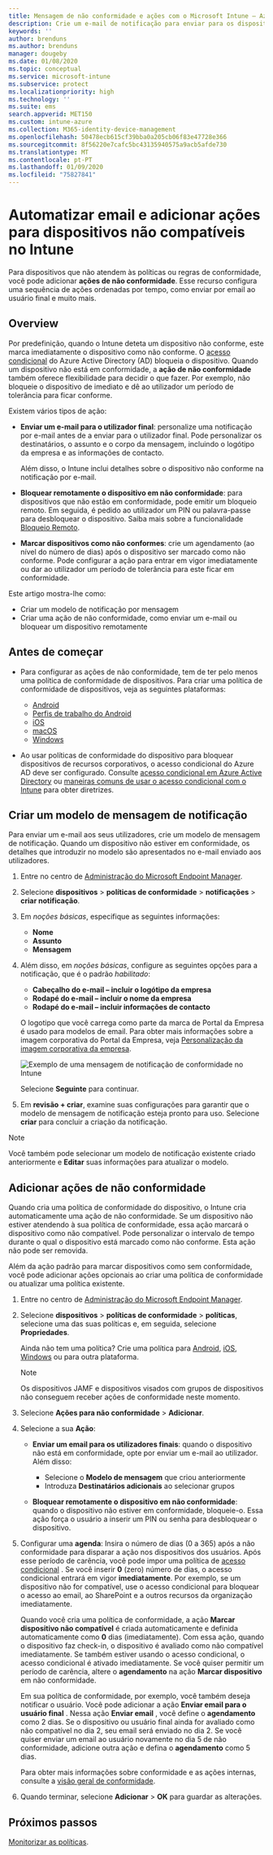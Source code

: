 ```yaml
---
title: Mensagem de não conformidade e ações com o Microsoft Intune – Azure | Microsoft Docs
description: Crie um e-mail de notificação para enviar para os dispositivos não conformes. Adicione ações depois de um dispositivo ser marcado como não conforme, tais como adicionar um período de tolerância para obter conformidade, ou crie um agendamento para bloquear o acesso até o dispositivo ficar em conformidade. Faça isto com o Microsoft Intune no Azure.
keywords: ''
author: brenduns
ms.author: brenduns
manager: dougeby
ms.date: 01/08/2020
ms.topic: conceptual
ms.service: microsoft-intune
ms.subservice: protect
ms.localizationpriority: high
ms.technology: ''
ms.suite: ems
search.appverid: MET150
ms.custom: intune-azure
ms.collection: M365-identity-device-management
ms.openlocfilehash: 50478ecb615cf39bba0a205cb06f83e47728e366
ms.sourcegitcommit: 8f56220e7cafc5bc43135940575a9acb5afde730
ms.translationtype: MT
ms.contentlocale: pt-PT
ms.lasthandoff: 01/09/2020
ms.locfileid: "75827841"
---
```

# <a name="automate-email-and-add-actions-for-noncompliant-devices-in-intune"></a>Automatizar email e adicionar ações para dispositivos não compatíveis no Intune

Para dispositivos que não atendem às políticas ou regras de conformidade, você pode adicionar **ações de não conformidade**. Esse recurso configura uma sequência de ações ordenadas por tempo, como enviar por email ao usuário final e muito mais.

## <a name="overview"></a>Overview

Por predefinição, quando o Intune deteta um dispositivo não conforme, este marca imediatamente o dispositivo como não conforme. O [acesso condicional](https://docs.microsoft.com/azure/active-directory/active-directory-conditional-access-azure-portal) do Azure Active Directory (AD) bloqueia o dispositivo. Quando um dispositivo não está em conformidade, a **ação de não conformidade** também oferece flexibilidade para decidir o que fazer. Por exemplo, não bloqueie o dispositivo de imediato e dê ao utilizador um período de tolerância para ficar conforme.

Existem vários tipos de ação:

- **Enviar um e-mail para o utilizador final**: personalize uma notificação por e-mail antes de a enviar para o utilizador final. Pode personalizar os destinatários, o assunto e o corpo da mensagem, incluindo o logótipo da empresa e as informações de contacto.

    Além disso, o Intune inclui detalhes sobre o dispositivo não conforme na notificação por e-mail.

- **Bloquear remotamente o dispositivo em não conformidade**: para dispositivos que não estão em conformidade, pode emitir um bloqueio remoto. Em seguida, é pedido ao utilizador um PIN ou palavra-passe para desbloquear o dispositivo. Saiba mais sobre a funcionalidade [Bloqueio Remoto](../remote-actions/device-remote-lock.md).

- **Marcar dispositivos como não conformes**: crie um agendamento (ao nível do número de dias) após o dispositivo ser marcado como não conforme. Pode configurar a ação para entrar em vigor imediatamente ou dar ao utilizador um período de tolerância para este ficar em conformidade.

Este artigo mostra-lhe como:

- Criar um modelo de notificação por mensagem
- Criar uma ação de não conformidade, como enviar um e-mail ou bloquear um dispositivo remotamente


## <a name="before-you-begin"></a>Antes de começar

- Para configurar as ações de não conformidade, tem de ter pelo menos uma política de conformidade de dispositivos. Para criar uma política de conformidade de dispositivos, veja as seguintes plataformas:

  - [Android](compliance-policy-create-android.md)
  - [Perfis de trabalho do Android](compliance-policy-create-android-for-work.md)
  - [iOS](compliance-policy-create-ios.md)
  - [macOS](compliance-policy-create-mac-os.md)
  - [Windows](compliance-policy-create-windows.md)

- Ao usar políticas de conformidade do dispositivo para bloquear dispositivos de recursos corporativos, o acesso condicional do Azure AD deve ser configurado. Consulte [acesso condicional em Azure Active Directory](https://docs.microsoft.com/azure/active-directory/active-directory-conditional-access-azure-portal) ou [maneiras comuns de usar o acesso condicional com o Intune](conditional-access-intune-common-ways-use.md) para obter diretrizes.

## <a name="create-a-notification-message-template"></a>Criar um modelo de mensagem de notificação

Para enviar um e-mail aos seus utilizadores, crie um modelo de mensagem de notificação. Quando um dispositivo não estiver em conformidade, os detalhes que introduzir no modelo são apresentados no e-mail enviado aos utilizadores.

1. Entre no centro de [Administração do Microsoft Endpoint Manager](https://go.microsoft.com/fwlink/?linkid=2109431).
2. Selecione **dispositivos** > **políticas de conformidade** > **notificações** > **criar notificação**.
3. Em *noções básicas*, especifique as seguintes informações:

   - **Nome**
   - **Assunto**
   - **Mensagem**

4. Além disso, em *noções básicas*, configure as seguintes opções para a notificação, que é o padrão *habilitado*:

   - **Cabeçalho do e-mail – incluir o logótipo da empresa**
   - **Rodapé do e-mail – incluir o nome da empresa**
   - **Rodapé do e-mail – incluir informações de contacto**

   O logotipo que você carrega como parte da marca de Portal da Empresa é usado para modelos de email. Para obter mais informações sobre a imagem corporativa do Portal da Empresa, veja [Personalização da imagem corporativa da empresa](../apps/company-portal-app.md#company-identity-branding-customization).

   ![Exemplo de uma mensagem de notificação de conformidade no Intune](./media/actions-for-noncompliance/actionsfornoncompliance-1.PNG)

   Selecione **Seguinte** para continuar.

5. Em **revisão + criar**, examine suas configurações para garantir que o modelo de mensagem de notificação esteja pronto para uso. Selecione **criar** para concluir a criação da notificação.

> [!NOTE]
> Você também pode selecionar um modelo de notificação existente criado anteriormente e **Editar** suas informações para atualizar o modelo.

## <a name="add-actions-for-noncompliance"></a>Adicionar ações de não conformidade

Quando cria uma política de conformidade do dispositivo, o Intune cria automaticamente uma ação de não conformidade. Se um dispositivo não estiver atendendo à sua política de conformidade, essa ação marcará o dispositivo como não compatível. Pode personalizar o intervalo de tempo durante o qual o dispositivo está marcado como não conforme. Esta ação não pode ser removida.

Além da ação padrão para marcar dispositivos como sem conformidade, você pode adicionar ações opcionais ao criar uma política de conformidade ou atualizar uma política existente.

1. Entre no centro de [Administração do Microsoft Endpoint Manager](https://go.microsoft.com/fwlink/?linkid=2109431).

2. Selecione **dispositivos** > **políticas de conformidade** > **políticas**, selecione uma das suas políticas e, em seguida, selecione **Propriedades**.

   Ainda não tem uma política? Crie uma política para [Android](compliance-policy-create-android.md), [iOS](compliance-policy-create-ios.md), [Windows](compliance-policy-create-windows.md) ou para outra plataforma.

   > [!NOTE]
   > Os dispositivos JAMF e dispositivos visados com grupos de dispositivos não conseguem receber ações de conformidade neste momento.

3. Selecione **Ações para não conformidade** > **Adicionar**.

4. Selecione a sua **Ação**:

   - **Enviar um email para os utilizadores finais**: quando o dispositivo não está em conformidade, opte por enviar um e-mail ao utilizador. Além disso:
     - Selecione o **Modelo de mensagem** que criou anteriormente
     - Introduza **Destinatários adicionais** ao selecionar grupos

   - **Bloquear remotamente o dispositivo em não conformidade**: quando o dispositivo não estiver em conformidade, bloqueie-o. Essa ação força o usuário a inserir um PIN ou senha para desbloquear o dispositivo.

5. Configurar uma **agenda**: Insira o número de dias (0 a 365) após a não conformidade para disparar a ação nos dispositivos dos usuários. Após esse período de carência, você pode impor uma política de [acesso condicional](conditional-access-intune-common-ways-use.md) . Se você inserir **0** (zero) número de dias, o acesso condicional entrará em vigor **imediatamente**. Por exemplo, se um dispositivo não for compatível, use o acesso condicional para bloquear o acesso ao email, ao SharePoint e a outros recursos da organização imediatamente.

   Quando você cria uma política de conformidade, a ação **Marcar dispositivo não compatível** é criada automaticamente e definida automaticamente como **0** dias (imediatamente). Com essa ação, quando o dispositivo faz check-in, o dispositivo é avaliado como não compatível imediatamente. Se também estiver usando o acesso condicional, o acesso condicional é ativado imediatamente. Se você quiser permitir um período de carência, altere o **agendamento** na ação **Marcar dispositivo** em não conformidade.

   Em sua política de conformidade, por exemplo, você também deseja notificar o usuário. Você pode adicionar a ação **Enviar email para o usuário final** . Nessa ação **Enviar email** , você define o **agendamento** como 2 dias. Se o dispositivo ou usuário final ainda for avaliado como não compatível no dia 2, seu email será enviado no dia 2. Se você quiser enviar um email ao usuário novamente no dia 5 de não conformidade, adicione outra ação e defina o **agendamento** como 5 dias.

   Para obter mais informações sobre conformidade e as ações internas, consulte a [visão geral de conformidade](device-compliance-get-started.md).

6. Quando terminar, selecione **Adicionar** > **OK** para guardar as alterações.

## <a name="next-steps"></a>Próximos passos

[Monitorizar as políticas](compliance-policy-monitor.md).
